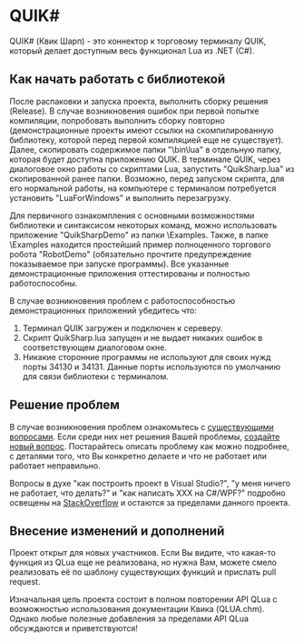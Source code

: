 ﻿QUIK#
==========
QUIK# (Квик Шарп) - это коннектор к торговому терминалу QUIK, который делает доступным весь функционал Lua из .NET (C#).

Как начать работать с библиотекой
---------------------------------

После распаковки и запуска проекта, выполнить сборку решения (Release). В случае возникновения ошибок при первой попытке компиляции, попробовать выполнить сборку повторно 
(демонстрационные проекты имеют ссылки на скомпилированную библиотеку, которой перед первой компиляцией еще не существует).
Далее, скопировать содержимое папки "\\bin\lua" в отдельную папку, которая будет доступна приложению QUIK.
В терминале QUIK, через диалоговое окно работы со скриптами Lua, запустить "QuikSharp.lua" из скопированной ранее папки.
Возможно, перед запуском скрипта, для его нормальной работы, на компьютере с терминалом потребуется установить "LuaForWindows" и выполнить перезагрузку.

Для первичного ознакомпления с основными возможностями библиотеки и синтаксисом некоторых команд, можно использовать приложение "QuikSharpDemo" из папки \\Examples.
Также, в папке \\Examples находится простейший пример полноценного торгового робота "RobotDemo" (обязательно прочтите предупреждение показываемое при запуске программы).
Все указанные демонстрационные приложения оттестированы и полностью работоспособны.

В случае возникновения проблем с работоспособностью демонстрационных приложений убедитесь что:
1. Терминал QUIK загружен и подключен к сереверу.
2. Скрипт QuikSharp.lua запущен и не выдает никаких ошибок в соответствующем диалоговом окне.
3. Никакие сторонние программы не используют для своих нужд порты 34130 и 34131. Данные порты используются по умолчанию для связи библиотеки с терминалом.


Решение проблем
---------------

В случае возникновения проблем ознакомьтесь с [существующими вопросами](https://github.com/finsight/QUIKSharp/issues?utf8=%E2%9C%93&q=is%3Aissue%20%20label%3Aquestion%20).
Если среди них нет решения Вашей проблемы, [создайте новый вопрос](https://github.com/finsight/QUIKSharp/issues/new). Постарайтесь описать проблему как можно подробнее, с деталями того, что
Вы конкретно делаете и что не работает или работает неправильно.

Вопросы в духе "как построить проект в Visual Studio?", "у меня ничего не работает, что делать?" и "как написать ХХХ на C#/WPF?" 
подробно освещены на [StackOverflow](https://stackoverflow.com/) и остаются за пределами данного проекта.

Внесение изменений и дополнений
------------------------------

Проект открыт для новых участников. Если Вы видите, что какая-то функция из QLua еще не 
реализована, но нужна Вам, можете смело реализовать её по шаблону существующих функций 
и прислать pull request.

Изначальная цель проекта состоит в полном повторении API QLua с возможностью использования 
документации Квика (QLUA.chm). Однако любые полезные добавления за пределами API QLua 
обсуждаются и приветствуются!
